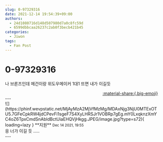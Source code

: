 ```yaml
---
slug: 0-97329316
date: 2021-12-14 19:54:39+09:00
authors:
  - 24d1080716d148d507980d7a0c8fc59d
  - 6599dbbcaa26237c2ab0f3becb421b45
categories:
  - Jiwon
tags:
  - Fan Post
---
```


# 0-97329316

<div class="post-container" markdown="1">
<div class="content-container md-sidebar__scrollwrap" markdown="1">

나 브론즈인데 메건이랑 위도우메이커 1대1 뜨면 내가 이길듯 <br>

</div>
</div>

<div style="text-align: right;" markdown="1">
<a href="https://weverse.io/fromis9/fanpost/0-97329316" style="text-align: right;">:material-share:{.big-emoji}</a>
</div>
---

<div class="comments-container md-sidebar__scrollwrap" markdown="1">
<div class="comment" markdown="1">
<div class='id-container' markdown="1">
![](https://phinf.wevpstatic.net/MjAyMzA2MjVfMzMg/MDAxNjg3NjU0MTExOTU5.7GFeCpkRW4jdCPevFi1sgeF7S4XyLHRSJr1VOBRp7gEg.mY0LxqknzXmYC4oZ6TpxCmdSnAbldBctUiaEHQVjHkgg.JPEG/image.jpg?type=s72){ loading=lazy }
**<span class="artist">지원</span>** <small>Dec 14 2021, 19:55</small><br>
</div>
<div class='comment-body' markdown="1">
응 너가 이길 듯 .....
</div>
</div>
</div>
---
